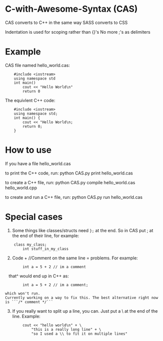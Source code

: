 # C-with-Awesome-Syntax (CAS)
CAS converts to C++ in the same way SASS converts to CSS 

Indentation is used for scoping rather than {}'s
No more ;'s as delimiters



# Example 

CAS file named hello_world.cas:
```
    #include <iostream>
    using namespace std
    int main()
        cout << "Hello World\n"
        return 0
```
The equivlent C++ code:
```
    #include <iostream>
    using namespace std;
    int main() {
        cout << "Hello World\n;
        return 0;
    }
```

# How to use 
If you have a file hello_world.cas

to print the C++ code, run:
    python CAS.py print hello_world.cas

to create a C++ file, run:
    python CAS.py compile hello_world.cas hello_world.cpp

to create and run a C++ file, run:
    python CAS.py run hello_world.cas
    
    
    
    
# Special cases 

1. Some things like classes/structs need ```};``` at the end. So in CAS put ; at the end of their line, for example:
```
    class my_class;
        int stuff_in_my_class
```

2. Code + //Comment on the same line = problems. For example:
```
        int a = 5 + 2 // im a comment
```
    that^ would end up in C++ as:
```
        int a = 5 + 2 // im a comment;
```
    which won't run. 
    Currently working on a way to fix this. The best alternative right now is ```/* comment */```

3. If you really want to split up a line, you can. Just put a \ at the end of the line. Example:
```
        cout << "hello world\n" + \
            "this is a really long line" + \
            "so I used a \\ to fit it on multiple lines"
```

